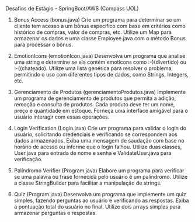 Desafios de Estágio - SpringBoot/AWS (Compass UOL)
1. Bonus Access (bonus.java)
Crie um programa para determinar se um cliente tem acesso a um bônus específico com base em critérios como histórico de compras, valor de compras, etc. Utilize um Map para armazenar os dados e uma classe Employee.java com o método Bonus para processar o bônus.

2. EmotionIcons (emotionIcon.java)
Desenvolva um programa que analise uma string e determine se ela contém emoticons como :-)(divertido) ou :-((chateado). Utilize uma lista genérica para resolver o problema, permitindo o uso com diferentes tipos de dados, como Strings, Integers, etc.

3. Gerenciamento de Produtos (gerenciamentoProdutos.java)
Implemente um programa de gerenciamento de produtos que permita a adição, remoção e consulta de produtos. Cada produto deve ter um nome, preço e quantidade em estoque. Forneça uma interface amigável para o usuário interagir com essas operações.

4. Login Verification (Login.java)
Crie um programa para validar o login do usuário, solicitando credenciais e verificando se correspondem aos dados armazenados. Exiba uma mensagem de saudação com base no horário de acesso ou informe que o login falhou. Utilize duas classes, User.java para entrada de nome e senha e ValidateUser.java para verificação.

5. Palíndromo Verifier (Program.java)
Elabore um programa para verificar se uma palavra ou frase fornecida pelo usuário é um palíndromo. Utilize a classe StringBuilder para facilitar a manipulação de strings.

6. Quiz (Program.java)
Desenvolva um programa que implemente um quiz simples, fazendo perguntas ao usuário e verificando as respostas. Exiba a pontuação total do usuário no final. Utilize dois arrays simples para armazenar perguntas e respostas.

